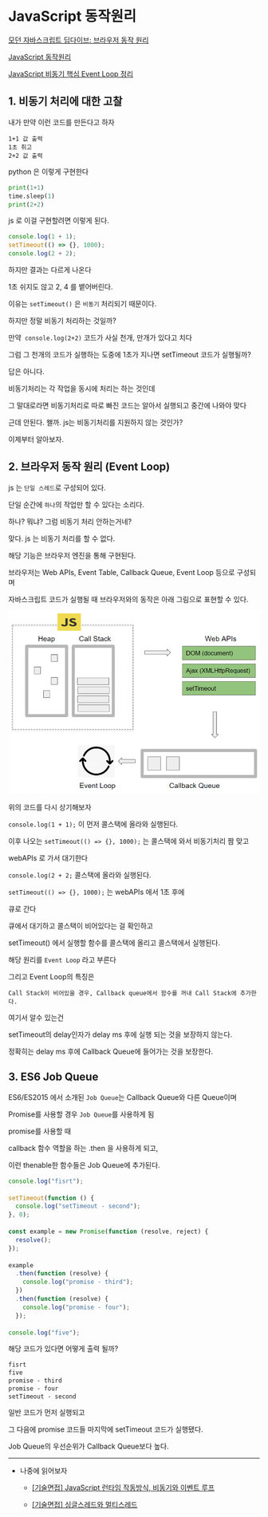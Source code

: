 # JavaScript 동작원리

[모던 자바스크립트 딥다이브: 브라우저 동작 원리](https://poiemaweb.com/js-browser)

[JavaScript 동작원리](https://www.youtube.com/watch?v=v67LloZ1ieI)

[JavaScript 비동기 핵심 Event Loop 정리](https://medium.com/sjk5766/javascript-%EB%B9%84%EB%8F%99%EA%B8%B0-%ED%95%B5%EC%8B%AC-event-loop-%EC%A0%95%EB%A6%AC-422eb29231a8)

## 1. 비동기 처리에 대한 고찰

내가 만약 이런 코드를 만든다고 하자

```
1+1 값 출력
1초 취고
2+2 값 출력
```

python 은 이렇게 구현한다

```py
print(1+1)
time.sleep(1)
print(2+2)
```

js 로 이걸 구현할려면 이렇게 된다.

```js
console.log(1 + 1);
setTimeout(() => {}, 1000);
console.log(2 + 2);
```

하지만 결과는 다르게 나온다

1초 쉬지도 않고 2, 4 를 뱉어버린다.

이유는 `setTimeout()` 은 `비동기` 처리되기 때문이다.

하지만 정말 비동기 처리하는 것일까?

만약` console.log(2+2)` 코드가 사실 천개, 만개가 있다고 치다

그럼 그 천개의 코드가 실행하는 도중에 1초가 지나면 setTimeout 코드가 실행될까?

답은 아니다.

비동기처리는 각 작업을 동시에 처리는 하는 것인데

그 말대로라면 비동기처리로 따로 빠진 코드는 알아서 실행되고 중간에 나와야 맞다

근데 안된다. 왤까. js는 비동기처리를 지원하지 않는 것인가?

이제부터 알아보자.

## 2. 브라우저 동작 원리 (Event Loop)

js 는 `단일 스레드`로 구성되어 있다.

단일 순간에 `하나`의 작업만 할 수 있다는 소리다.

하나? 뭐냐? 그럼 비동기 처리 안하는거네?

맞다. js 는 비동기 처리를 할 수 없다.

해당 기능은 브라우저 엔진을 통해 구현된다.

브라우저는 Web APIs, Event Table, Callback Queue, Event Loop 등으로 구성되며

자바스크립트 코드가 실행될 때 브라우저와의 동작은 아래 그림으로 표현할 수 있다.

![이벤트 루프](/study/JavaScript/pic/EventLoop.png)

위의 코드를 다시 상기해보자

`console.log(1 + 1);` 이 먼저 콜스택에 올라와 실행된다.

이후 나오는 `setTimeout(() => {}, 1000);` 는 콜스택에 와서 비동기처리 짬 맞고

webAPIs 로 가서 대기한다

`console.log(2 + 2;` 콜스택에 올라와 실행된다.

`setTimeout(() => {}, 1000);` 는 webAPIs 에서 1초 후에

큐로 간다

큐에서 대기하고 콜스택이 비어있다는 걸 확인하고

setTimeout() 에서 실행할 함수를 콜스택에 올리고 콜스택에서 실행된다.

해당 원리를 `Event Loop` 라고 부른다

그리고 Event Loop의 특징은

    Call Stack이 비어있을 경우, Callback queue에서 함수를 꺼내 Call Stack에 추가한다.

여기서 알수 있는건

setTimeout의 delay인자가 delay ms 후에 실행 되는 것을 보장하지 않는다.

정확히는 delay ms 후에 Callback Queue에 들어가는 것을 보장한다.

## 3. ES6 Job Queue

ES6/ES2015 에서 소개된 `Job Queue`는 Callback Queue와 다른 Queue이며

Promise를 사용할 경우 `Job Queue`를 사용하게 됨

promise를 사용할 때

callback 함수 역할을 하는 .then 을 사용하게 되고,

이런 thenable한 함수들은 Job Queue에 추가된다.

```js
console.log("fisrt");

setTimeout(function () {
  console.log("setTimeout - second");
}, 0);

const example = new Promise(function (resolve, reject) {
  resolve();
});

example
  .then(function (resolve) {
    console.log("promise - third");
  })
  .then(function (resolve) {
    console.log("promise - four");
  });

console.log("five");
```

해당 코드가 있다면 어떻게 출력 될까?

```
fisrt
five
promise - third
promise - four
setTimeout - second
```

일반 코드가 먼저 실행되고

그 다음에 promise 코드들 마지막에 setTimeout 코드가 실행됐다.

Job Queue의 우선순위가 Callback Queue보다 높다.

---

- 나중에 읽어보자

  - [[기술면접] JavaScript 런타임 작동방식, 비동기와 이벤트 루프](https://velog.io/@ahsy92/%EA%B8%B0%EC%88%A0%EB%A9%B4%EC%A0%91-JavaScript-%EB%9F%B0%ED%83%80%EC%9E%84-%EC%9E%91%EB%8F%99%EB%B0%A9%EC%8B%9D-%EB%B9%84%EB%8F%99%EA%B8%B0%EC%99%80-%EC%9D%B4%EB%B2%A4%ED%8A%B8-%EB%A3%A8%ED%94%84)

  - [[기술면접] 싱글스레드와 멀티스레드](https://velog.io/@ahsy92/%EA%B8%B0%EC%88%A0%EB%A9%B4%EC%A0%91-%EC%8B%B1%EA%B8%80%EC%8A%A4%EB%A0%88%EB%93%9C%EC%99%80-%EB%A9%80%ED%8B%B0%EC%8A%A4%EB%A0%88%EB%93%9C)
